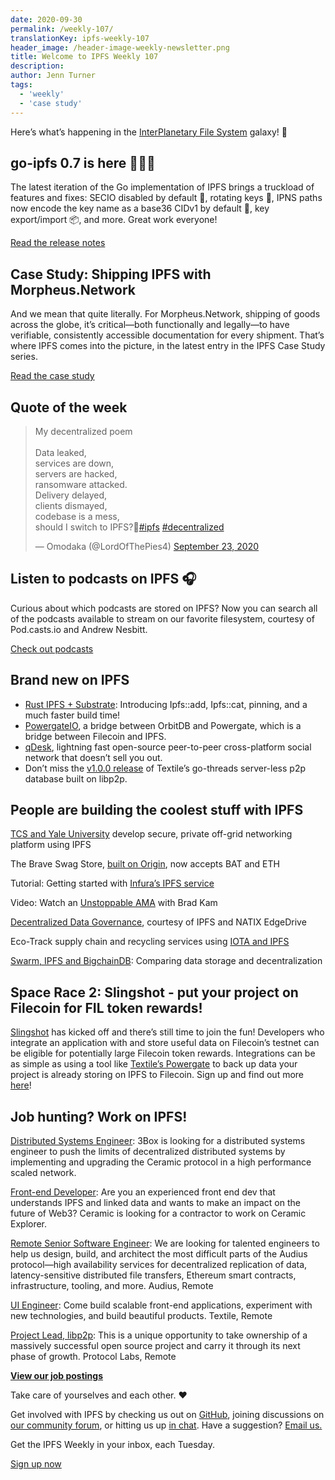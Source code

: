 ```yaml
---
date: 2020-09-30
permalink: /weekly-107/
translationKey: ipfs-weekly-107
header_image: /header-image-weekly-newsletter.png
title: Welcome to IPFS Weekly 107
description:
author: Jenn Turner
tags:
  - 'weekly'
  - 'case study'
---
```


Here’s what’s happening in the [InterPlanetary File System](https://ipfs.tech/) galaxy! 🚀

## go-ipfs 0.7 is here 🚀🚀🚀

The latest iteration of the Go implementation of IPFS brings a truckload of features and fixes: SECIO disabled by default 👋, rotating keys 🔑, IPNS paths now encode the key name as a base36 CIDv1 by default 🎹, key export/import 📦, and more. Great work everyone!

[Read the release notes](https://blog.ipfs.tech/2020-09-24-go-ipfs-0-7-0/)

## Case Study: Shipping IPFS with Morpheus.Network

And we mean that quite literally. For Morpheus.Network, shipping of goods across the globe, it’s critical—both functionally and legally—to have verifiable, consistently accessible documentation for every shipment. That’s where IPFS comes into the picture, in the latest entry in the IPFS Case Study series.

[Read the case study](https://docs.ipfs.tech/concepts/case-study-morpheus/)

## Quote of the week

<blockquote class="twitter-tweet"><p lang="en" dir="ltr">My decentralized poem<br><br>Data leaked, <br>services are down, <br>servers are hacked,<br>ransomware attacked.<br>Delivery delayed, <br>clients dismayed,<br>codebase is a mess, <br>should I switch to IPFS?🤔<a href="https://twitter.com/hashtag/ipfs?src=hash&amp;ref_src=twsrc%5Etfw">#ipfs</a> <a href="https://twitter.com/hashtag/decentralized?src=hash&amp;ref_src=twsrc%5Etfw">#decentralized</a></p>&mdash; Omodaka (@LordOfThePies4) <a href="https://twitter.com/LordOfThePies4/status/1308738077347766272?ref_src=twsrc%5Etfw">September 23, 2020</a></blockquote>

## Listen to podcasts on IPFS 🎧

Curious about which podcasts are stored on IPFS? Now you can search all of the podcasts available to stream on our favorite filesystem, courtesy of Pod.casts.io and Andrew Nesbitt.

[Check out podcasts](https://pod.casts.io/ipfs)

## Brand new on IPFS

- [Rust IPFS + Substrate](https://medium.com/equilibriumco/tech-preview-2-rust-ipfs-substrate-848b8a1afb26): Introducing Ipfs::add, Ipfs::cat, pinning, and a much faster build time!
- [PowergateIO](https://github.com/orbitdb/orbit-db-powergate-io), a bridge between OrbitDB and Powergate, which is a bridge between Filecoin and IPFS.
- [qDesk](https://github.com/QuestNetwork/qDesk), lightning fast open-source peer-to-peer cross-platform social network that doesn’t sell you out.
- Don’t miss the [v1.0.0 release](https://github.com/textileio/go-threads/releases/tag/v1.0.00) of Textile’s go-threads server-less p2p database built on libp2p.

## People are building the coolest stuff with IPFS

[TCS and Yale University](https://finance.yahoo.com/news/tcs-yale-university-develop-secure-163400764.html) develop secure, private off-grid networking platform using IPFS

The Brave Swag Store, [built on Origin](https://medium.com/originprotocol/the-brave-swag-store-now-accepts-bat-and-eth-4f5789c7112a), now accepts BAT and ETH

Tutorial: Getting started with [Infura’s IPFS service](https://blog.infura.io/part-2-getting-started-with-ipfs-on-infura/)

Video: Watch an [Unstoppable AMA](https://twitter.com/unstoppableweb/status/1308843950531379203?s=20) with Brad Kam

[Decentralized Data Governance](https://medium.com/natix-io/natix-edge-drive-decenterzied-data-governance-8d497eac8ac2), courtesy of IPFS and NATIX EdgeDrive

Eco-Track supply chain and recycling services using [IOTA and IPFS](https://medium.com/coinmonks/eco-track-supply-chain-and-recycling-services-using-iota-c2b1de681aac)

[Swarm, IPFS and BigchainDB](https://hackernoon.com/swarm-ipfs-and-bigchaindb-comparing-data-storage-and-decentralization-4a2o3wf8): Comparing data storage and decentralization

## Space Race 2: Slingshot - put your project on Filecoin for FIL token rewards!

[Slingshot](https://slingshot.filecoin.io/) has kicked off and there’s still time to join the fun! Developers who integrate an application with and store useful data on Filecoin’s testnet can be eligible for potentially large Filecoin token rewards. Integrations can be as simple as using a tool like [Textile’s Powergate](https://docs.textile.io/powergate/) to back up data your project is already storing on IPFS to Filecoin. Sign up and find out more [here](https://slingshot.filecoin.io/)!

## Job hunting? Work on IPFS!

[Distributed Systems Engineer](https://jobs.lever.co/3box): 3Box is looking for a distributed systems engineer to push the limits of decentralized distributed systems by implementing and upgrading the Ceramic protocol in a high performance scaled network.

[Front-end Developer](https://twitter.com/ceramicnetwork/status/1305886402886995968): Are you an experienced front end dev that understands IPFS and linked data and wants to make an impact on the future of Web3? Ceramic is looking for a contractor to work on Ceramic Explorer.

[Remote Senior Software Engineer](https://jobs.lever.co/audius): We are looking for talented engineers to help us design, build, and architect the most difficult parts of the Audius protocol—high availability services for decentralized replication of data, latency-sensitive distributed file transfers, Ethereum smart contracts, infrastructure, tooling, and more. Audius, Remote

[UI Engineer](https://textile.breezy.hr/p/2efb847aca79-ui-engineer): Come build scalable front-end applications, experiment with new technologies, and build beautiful products. Textile, Remote

[Project Lead, libp2p](https://jobs.lever.co/protocol/27ff3891-6e13-4aa8-b43a-734715e85a26): This is a unique opportunity to take ownership of a massively successful open source project and carry it through its next phase of growth. Protocol Labs, Remote

**[View our job postings](https://jobs.lever.co/protocol)**

Take care of yourselves and each other. ❤️

Get involved with IPFS by checking us out on [GitHub](https://github.com/ipfs), joining discussions on [our community forum](https://discuss.ipfs.tech/), or hitting us up [in chat](https://riot.im/app/#/room/#ipfs:matrix.org). Have a suggestion? [Email us.](mailto:newsletter@ipfs.io)

Get the IPFS Weekly in your inbox, each Tuesday.

<p><a href="https://ipfs.us4.list-manage.com/subscribe?u=25473244c7d18b897f5a1ff6b&amp;id=cad54b2230" class="button button-primary">Sign up now</a></p>
